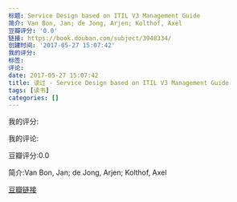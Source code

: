 ```yaml
---
标题: Service Design based on ITIL V3 Management Guide
简介: Van Bon, Jan; de Jong, Arjen; Kolthof, Axel
豆瓣评分: '0.0'
链接: https://book.douban.com/subject/3948334/
创建时间: '2017-05-27 15:07:42'
我的评分:
标签:
评论:
date: 2017-05-27 15:07:42
title: 读过 - Service Design based on ITIL V3 Management Guide
tags: [读书]
categories: []
---
```


我的评分:

我的评论:

豆瓣评分:0.0

简介:Van Bon, Jan; de Jong, Arjen; Kolthof, Axel

[豆瓣链接](https://book.douban.com/subject/3948334/)


